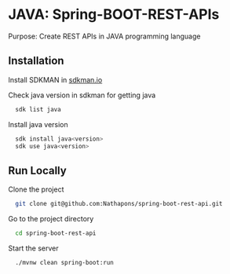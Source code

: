 
# JAVA: Spring-BOOT-REST-APIs

Purpose: Create REST APIs in JAVA programming language



## Installation

Install SDKMAN in [sdkman.io](https://sdkman.io/install)

Check java version in sdkman for getting java<version>
```bash
  sdk list java
```

Install java version
```bash
  sdk install java<version>
  sdk use java<version>
```

## Run Locally

Clone the project

```bash
  git clone git@github.com:Nathapons/spring-boot-rest-api.git
```

Go to the project directory

```bash
  cd spring-boot-rest-api
```

Start the server

```bash
  ./mvnw clean spring-boot:run
```

